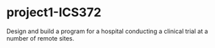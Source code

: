 # project1-ICS372
Design and build a program for a hospital conducting a clinical trial at a number of remote sites.
